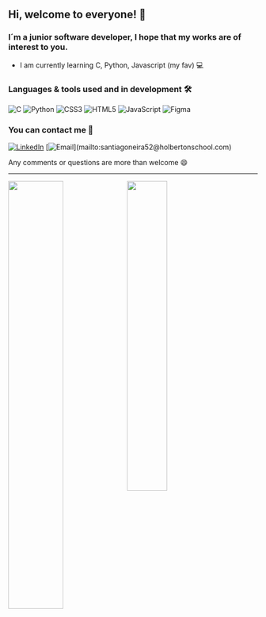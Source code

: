 ## Hi, welcome to everyone! 👋

### I´m a junior software developer, I hope that my works are of interest to you.

- I am currently learning C, Python, Javascript (my fav) 💻

### Languages & tools used and in development 🛠️
![C](https://img.shields.io/badge/c-%2300599C.svg?style=for-the-badge&logo=c&logoColor=white)
![Python](https://img.shields.io/badge/python-3670A0?style=for-the-badge&logo=python&logoColor=ffdd54)
![CSS3](https://img.shields.io/badge/css3-%231572B6.svg?style=for-the-badge&logo=css3&logoColor=white)
![HTML5](https://img.shields.io/badge/html5-%23E34F26.svg?style=for-the-badge&logo=html5&logoColor=white)
![JavaScript](https://img.shields.io/badge/javascript-%23323330.svg?style=for-the-badge&logo=javascript&logoColor=%23F7DF1E)
![Figma](https://img.shields.io/badge/figma-%23F24E1E.svg?style=for-the-badge&logo=figma&logoColor=white)
### You can contact me 📩
[![LinkedIn](https://img.shields.io/badge/LinkedIn-santiagoneira?style=for-the-badge&logo=linkedin&logoColor=white&labelColor=101010)](https://www.linkedin.com/in/santiago-neira-4479501b7/)
[![Email](https://img.shields.io/badge/santiagoneira52@gmail.com-my_personal_email_(fast_response)-D14836?style=for-the-badge&logo=gmail&logoColor=white&labelColor=101010)](mailto:santiagoneira52@holbertonschool.com)


  Any comments or questions are more than welcome 😄

---------------------------------------------------------------------------------------------------------------------
<img align="left" width="47%" src="https://github-readme-stats.vercel.app/api?username=sanei1509&show_icons=true&theme=radical">

<img align="" width="40%" src="https://github-readme-stats.vercel.app/api/top-langs/?username=sanei1509&layout=compact">

